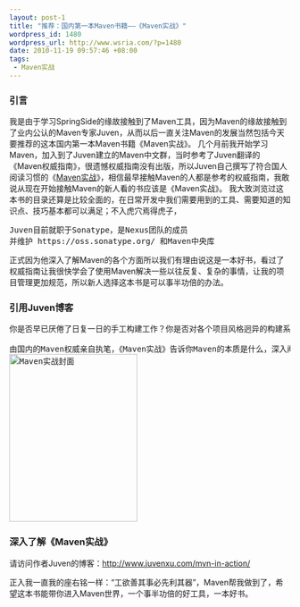 ```yaml
--- 
layout: post-1
title: "推荐：国内第一本Maven书籍——《Maven实战》"
wordpress_id: 1480
wordpress_url: http://www.wsria.com/?p=1480
date: 2010-11-19 09:57:46 +08:00
tags: 
 - Maven实战
---
```

<h3>引言</h3>
我是由于学习SpringSide的缘故接触到了Maven工具，因为Maven的缘故接触到了业内公认的Maven专家Juven，从而以后一直关注Maven的发展当然包括今天要推荐的这本国内第一本Maven书籍《Maven实战》。
几个月前我开始学习Maven，加入到了Juven建立的Maven中文群，当时参考了Juven翻译的《Maven权威指南》，很遗憾权威指南没有出版，所以Juven自己撰写了符合国人阅读习惯的《<a href="http://www.juvenxu.com/mvn-in-action/" target="_blank">Maven实战</a>》，相信最早接触Maven的人都是参考的权威指南，我敢说从现在开始接触Maven的新人看的书应该是《Maven实战》。
我大致浏览过这本书的目录还算是比较全面的，在日常开发中我们需要用到的工具、需要知道的知识点、技巧基本都可以满足；不入虎穴焉得虎子，
<pre>Juven目前就职于Sonatype，是Nexus团队的成员
并维护 https://oss.sonatype.org/ 和Maven中央库
</pre>
正式因为他深入了解Maven的各个方面所以我们有理由说这是一本好书，看过了权威指南让我很快学会了使用Maven解决一些以往反复、复杂的事情，让我的项目管理更加规范，所以新人选择这本书是可以事半功倍的办法。

<h3>引用Juven博客</h3>


<pre>你是否早已厌倦了日复一日的手工构建工作？你是否对各个项目风格迥异的构建系统感到恐惧？Maven——这一Java社区事实标准的项目管理工具，能帮你从琐碎的手工劳动中解脱出来，帮你规范整个组织的构建系统。不仅如此，它还有依赖管理、自动生成项目站点等超酷的特性。已经有无数的开源项目使用它来构建项目，促进团队交流。每天都由数以万计的开发者在访问中央仓库以获取他们需要的依赖。

由国内的Maven权威亲自执笔，《Maven实战》告诉你Maven的本质是什么，深入阐述Maven的依赖管理、仓库、生命周期、插件等核心概念。你还能看到实际的案例演变，以及诸如多模块组织、建立Nexus私服、使用Hudson进行持续集成等企业开发的最佳实践。
<a href="http://www.kafeitu.me/files/2010/11/maven-in-action.jpg"><img src="http://www.kafeitu.me/files/2010/11/maven-in-action-229x300.jpg" alt="Maven实战封面" title="maven-in-action" width="229" height="300" class="size-medium wp-image-1481" /></a>
</pre>



<h3>深入了解《Maven实战》</h3>
请访问作者Juven的博客：<a href="http://www.juvenxu.com/mvn-in-action/">http://www.juvenxu.com/mvn-in-action/</a>

正入我一直我的座右铭一样：“工欲善其事必先利其器”，Maven帮我做到了，希望这本书能带你进入Maven世界，一个事半功倍的好工具，一本好书。
